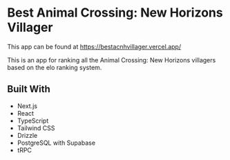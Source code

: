 # Best Animal Crossing: New Horizons Villager

This app can be found at https://bestacnhvillager.vercel.app/

This is an app for ranking all the Animal Crossing: New Horizons villagers based on the elo ranking system.

## Built With

- Next.js
- React
- TypeScript
- Tailwind CSS
- Drizzle
- PostgreSQL with Supabase
- tRPC

